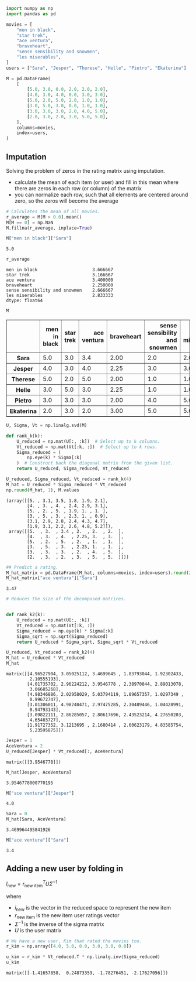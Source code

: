 ```python
import numpy as np
import pandas as pd
```


```python
movies = [
    "men in black",
    "star trek",
    "ace ventura",
    "braveheart",
    "sense sensibility and snowmen",
    "les miserables",
]
users = ["Sara", "Jesper", "Therese", "Helle", "Pietro", "Ekaterina"]
```


```python
M = pd.DataFrame(
    [
        [5.0, 3.0, 0.0, 2.0, 2.0, 2.0],
        [4.0, 3.0, 4.0, 0.0, 3.0, 3.0],
        [5.0, 2.0, 5.0, 2.0, 1.0, 1.0],
        [3.0, 5.0, 3.0, 0.0, 1.0, 1.0],
        [3.0, 3.0, 3.0, 2.0, 4.0, 5.0],
        [2.0, 3.0, 2.0, 3.0, 5.0, 5.0],
    ],
    columns=movies,
    index=users,
)
```

## Imputation

Solving the problem of zeros in the rating matrix using imputation. 

- calculate the mean of each item (or user) and fill in this mean where there are zeros in each row (or column) of the matrix
- you can normalize each row, such that all elements are centered around zero, so the zeros will become the average


```python
# Calculates the mean of all movies.
r_average = M[M > 0.0].mean()
M[M == 0] = np.NaN
M.fillna(r_average, inplace=True)
```


```python
M["men in black"]["Sara"]
```




    5.0




```python
r_average
```




    men in black                     3.666667
    star trek                        3.166667
    ace ventura                      3.400000
    braveheart                       2.250000
    sense sensibility and snowmen    2.666667
    les miserables                   2.833333
    dtype: float64




```python
M
```




<div>
<style scoped>
    .dataframe tbody tr th:only-of-type {
        vertical-align: middle;
    }

    .dataframe tbody tr th {
        vertical-align: top;
    }

    .dataframe thead th {
        text-align: right;
    }
</style>
<table border="1" class="dataframe">
  <thead>
    <tr style="text-align: right;">
      <th></th>
      <th>men in black</th>
      <th>star trek</th>
      <th>ace ventura</th>
      <th>braveheart</th>
      <th>sense sensibility and snowmen</th>
      <th>les miserables</th>
    </tr>
  </thead>
  <tbody>
    <tr>
      <th>Sara</th>
      <td>5.0</td>
      <td>3.0</td>
      <td>3.4</td>
      <td>2.00</td>
      <td>2.0</td>
      <td>2.0</td>
    </tr>
    <tr>
      <th>Jesper</th>
      <td>4.0</td>
      <td>3.0</td>
      <td>4.0</td>
      <td>2.25</td>
      <td>3.0</td>
      <td>3.0</td>
    </tr>
    <tr>
      <th>Therese</th>
      <td>5.0</td>
      <td>2.0</td>
      <td>5.0</td>
      <td>2.00</td>
      <td>1.0</td>
      <td>1.0</td>
    </tr>
    <tr>
      <th>Helle</th>
      <td>3.0</td>
      <td>5.0</td>
      <td>3.0</td>
      <td>2.25</td>
      <td>1.0</td>
      <td>1.0</td>
    </tr>
    <tr>
      <th>Pietro</th>
      <td>3.0</td>
      <td>3.0</td>
      <td>3.0</td>
      <td>2.00</td>
      <td>4.0</td>
      <td>5.0</td>
    </tr>
    <tr>
      <th>Ekaterina</th>
      <td>2.0</td>
      <td>3.0</td>
      <td>2.0</td>
      <td>3.00</td>
      <td>5.0</td>
      <td>5.0</td>
    </tr>
  </tbody>
</table>
</div>




```python
U, Sigma, Vt = np.linalg.svd(M)
```


```python
def rank_k(k):
    U_reduced = np.mat(U[:, :k])  # Select up to k columns.
    Vt_reduced = np.mat(Vt[:k, :])  # Select up to k rows.
    Sigma_reduced = (
        np.eye(k) * Sigma[:k]
    )  # Construct back the diagonal matrix from the given list.
    return U_reduced, Sigma_reduced, Vt_reduced
```


```python
U_reduced, Sigma_reduced, Vt_reduced = rank_k(4)
M_hat = U_reduced * Sigma_reduced * Vt_reduced
np.round(M_hat, 1), M.values
```




    (array([[5. , 3.1, 3.5, 1.8, 1.9, 2.1],
            [4. , 3. , 4. , 2.4, 2.9, 3.1],
            [5. , 2. , 5. , 1.9, 1. , 1. ],
            [3. , 5. , 3. , 2.3, 1. , 0.9],
            [3.1, 2.9, 2.8, 2.4, 4.3, 4.7],
            [1.9, 3.1, 2.2, 2.6, 4.8, 5.2]]),
     array([[5.  , 3.  , 3.4 , 2.  , 2.  , 2.  ],
            [4.  , 3.  , 4.  , 2.25, 3.  , 3.  ],
            [5.  , 2.  , 5.  , 2.  , 1.  , 1.  ],
            [3.  , 5.  , 3.  , 2.25, 1.  , 1.  ],
            [3.  , 3.  , 3.  , 2.  , 4.  , 5.  ],
            [2.  , 3.  , 2.  , 3.  , 5.  , 5.  ]]))




```python
## Predict a rating.
M_hat_matrix = pd.DataFrame(M_hat, columns=movies, index=users).round(2)
M_hat_matrix["ace ventura"]["Sara"]
```




    3.47




```python
# Reduces the size of the decomposed matrices.


def rank_k2(k):
    U_reduced = np.mat(U[:, :k])
    Vt_reduced = np.mat(Vt[:k, :])
    Sigma_reduced = np.eye(k) * Sigma[:k]
    Sigma_sqrt = np.sqrt(Sigma_reduced)
    return U_reduced * Sigma_sqrt, Sigma_sqrt * Vt_reduced
```


```python
U_reduced, Vt_reduced = rank_k2(4)
M_hat = U_reduced * Vt_reduced
M_hat
```




    matrix([[4.96527904, 3.05025112, 3.4699645 , 1.83793044, 1.92302433,
             2.10555193],
            [4.01735702, 2.96224212, 3.9546778 , 2.38970844, 2.89013078,
             3.06685268],
            [4.98346886, 2.02958029, 5.03794119, 1.89657357, 1.0297349 ,
             0.99672747],
            [3.01306011, 4.98240471, 2.97475285, 2.30489446, 1.04428991,
             0.94793143],
            [3.09822111, 2.86285057, 2.80617696, 2.43523214, 4.27650203,
             4.65403727],
            [1.91727352, 3.1213695 , 2.1680414 , 2.60623179, 4.83585754,
             5.23595875]])




```python
Jesper = 1
AceVentura = 2
U_reduced[Jesper] * Vt_reduced[:, AceVentura]
```




    matrix([[3.9546778]])




```python
M_hat[Jesper, AceVentura]
```




    3.9546778000770195




```python
M["ace ventura"]["Jesper"]
```




    4.0




```python
Sara = 0
M_hat[Sara, AceVentura]
```




    3.469964495841926




```python
M["ace ventura"]["Sara"]
```




    3.4



## Adding a new user by folding in

$\hat{i}_\text{new} = r^T_\text{new item} U\Sigma^{-1}$

where
- $i_\text{new}$ is the vector in the reduced space to represent the new item
- $r_\text{new item}$ is the new item user ratings vector
- $\Sigma^{-1}$ is the inverse of the sigma matrix
- $U$ is the user matrix


```python
# We have a new user, Kim that rated the movies too.
r_kim = np.array([4.0, 5.0, 0.0, 3.0, 3.0, 0.0])
```


```python
u_kim = r_kim * Vt_reduced.T * np.linalg.inv(Sigma_reduced)
u_kim
```




    matrix([[-1.41657858,  0.24873359, -1.78276451, -2.17627056]])


